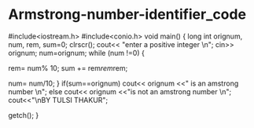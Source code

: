 # Armstrong-number-identifier_code
#include<iostream.h>
#include<conio.h>
void main()
{
long int orignum, num, rem, sum=0;
clrscr();
cout<< "enter a positive integer \n";
cin>>	orignum;
num=orignum;
while (num !=0)
{

rem= num% 10;
sum += rem*rem*rem;

num= num/10;
}
if(sum==orignum)
cout<< orignum <<" is an amstrong number \n";
else
cout<< orignum <<"is not an amstrong number \n";
cout<<"\nBY TULSI THAKUR";

getch();
}

